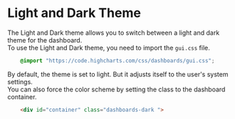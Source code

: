 Light and Dark Theme
===

The Light and Dark theme allows you to switch between a light and dark theme for the dashboard.  
To use the Light and Dark theme, you need to import the `gui.css` file.

```css
    @import "https://code.highcharts.com/css/dashboards/gui.css";
```

By default, the theme is set to light. But it adjusts itself to the user's system settings.  
You can also force the color scheme by setting the class to the dashboard container.

```html
    <div id="container" class="dashboards-dark ">
```
